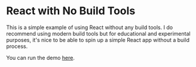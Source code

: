 # React with No Build Tools

This is a simple example of using React without any build tools. I do recommend using modern build tools but for educational and experimental purposes, it's nice to be able to spin up a simple React app without a build process.

You can run the demo [here](https://drmikeh.github.io/react-no-build/).